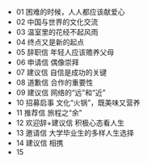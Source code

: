 - 01 困难的时候，人人都应该献爱心
- 02 中国与世界的文化交流
- 03 温室里的花经不起风雨
- 04 终点又是新的起点
- 05 辞职信
  年轻人应该赡养父母
- 06 申请信
  偶像崇拜
- 07 建议信
  自信是成功的关键
- 08 道歉信
  合作的重要性
- 09 建议信
  网络的“远”和“近”
- 10  招募启事
  文化“火锅”，既美味又营养
- 11 推荐信
  旅程之“余”
- 12 欢迎辞+建议信
  积极心态看人生
- 13 邀请信
  大学毕业生的多样人生选择
- 14 建议信
  相携
- 15